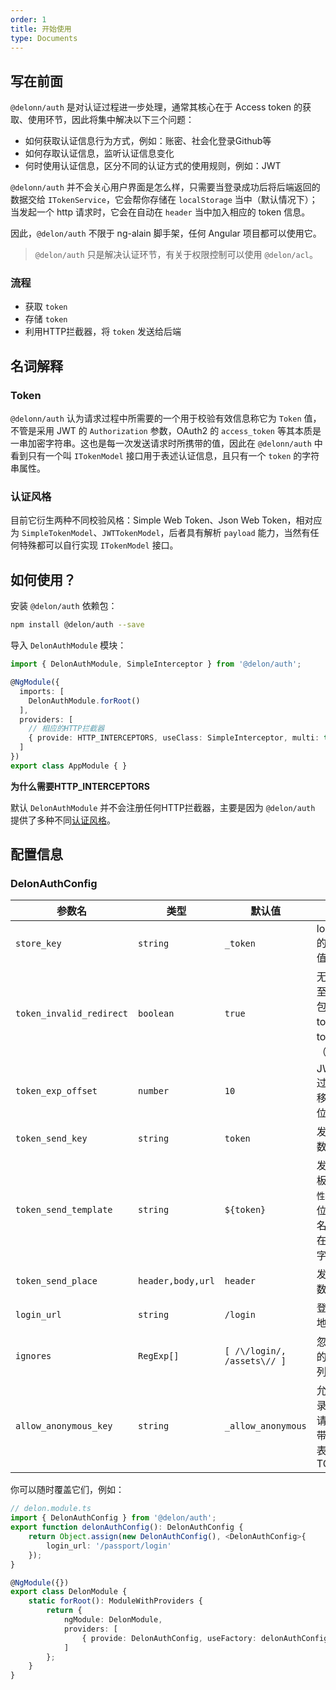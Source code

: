 ```yaml
---
order: 1
title: 开始使用
type: Documents
---
```


## 写在前面

`@delonn/auth` 是对认证过程进一步处理，通常其核心在于 Access token 的获取、使用环节，因此将集中解决以下三个问题：

+ 如何获取认证信息行为方式，例如：账密、社会化登录Github等
+ 如何存取认证信息，监听认证信息变化
+ 何时使用认证信息，区分不同的认证方式的使用规则，例如：JWT

`@delonn/auth` 并不会关心用户界面是怎么样，只需要当登录成功后将后端返回的数据交给 `ITokenService`，它会帮你存储在 `localStorage` 当中（默认情况下）；当发起一个 http 请求时，它会在自动在 `header` 当中加入相应的 token 信息。

因此，`@delon/auth` 不限于 ng-alain 脚手架，任何 Angular 项目都可以使用它。

> `@delon/auth` 只是解决认证环节，有关于权限控制可以使用 `@delon/acl`。

### 流程

- 获取 `token`
- 存储 `token`
- 利用HTTP拦截器，将 `token` 发送给后端

## 名词解释

### Token

`@delonn/auth` 认为请求过程中所需要的一个用于校验有效信息称它为 `Token` 值，不管是采用 JWT 的 `Authorization` 参数，OAuth2 的 `access_token` 等其本质是一串加密字符串。这也是每一次发送请求时所携带的值，因此在 `@delonn/auth` 中看到只有一个叫 `ITokenModel` 接口用于表述认证信息，且只有一个 `token` 的字符串属性。

### 认证风格

目前它衍生两种不同校验风格：Simple Web Token、Json Web Token，相对应为 `SimpleTokenModel`、`JWTTokenModel`，后者具有解析 `payload` 能力，当然有任何特殊都可以自行实现 `ITokenModel` 接口。

## 如何使用？

安装 `@delon/auth` 依赖包：

```bash
npm install @delon/auth --save
```

导入 `DelonAuthModule` 模块：

```typescript
import { DelonAuthModule, SimpleInterceptor } from '@delon/auth';

@NgModule({
  imports: [
    DelonAuthModule.forRoot()
  ],
  providers: [
    // 相应的HTTP拦截器
    { provide: HTTP_INTERCEPTORS, useClass: SimpleInterceptor, multi: true}
  ]
})
export class AppModule { }
```

**为什么需要HTTP_INTERCEPTORS**

默认 `DelonAuthModule` 并不会注册任何HTTP拦截器，主要是因为 `@delon/auth` 提供了多种不同[认证风格](/auth/style)。

## 配置信息

### DelonAuthConfig

| 参数名 | 类型 | 默认值 | 描述 |
| ----- | --- | --- | --- |
| `store_key` | `string` | `_token` | localStorage 的存储KEY值 |
| `token_invalid_redirect` | `boolean` | `true` | 无效时跳转至登录页，包括：无效token值、token已过期（限JWT） |
| `token_exp_offset` | `number` | `10` | JWT token过期时间偏移值（单位：秒） |
| `token_send_key` | `string` | `token` | 发送token参数名 |
| `token_send_template` | `string` | `${token}` | 发送token模板，以 `${属性名}` 表示占位符，属性名要确保存在否则以空字符代替 |
| `token_send_place` | `header,body,url` | `header` | 发送token参数位置 |
| `login_url` | `string` | `/login` | 登录页路由地址 |
| `ignores` | `RegExp[]` | `[ /\/login/, /assets\// ]` | 忽略TOKEN的URL地址列表 |
| `allow_anonymous_key` | `string` | `_allow_anonymous` | 允许匿名登录KEY，若请求参数中带有该KEY表示忽略TOKEN |

你可以随时覆盖它们，例如：

```ts
// delon.module.ts
import { DelonAuthConfig } from '@delon/auth';
export function delonAuthConfig(): DelonAuthConfig {
    return Object.assign(new DelonAuthConfig(), <DelonAuthConfig>{
        login_url: '/passport/login'
    });
}

@NgModule({})
export class DelonModule {
    static forRoot(): ModuleWithProviders {
        return {
            ngModule: DelonModule,
            providers: [
                { provide: DelonAuthConfig, useFactory: delonAuthConfig}
            ]
        };
    }
}
```
